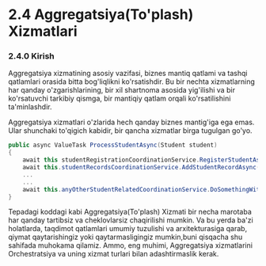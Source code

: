 <h1>2.4 Aggregatsiya(To'plash) Xizmatlari </h1>
<h3>2.4.0 Kirish</h3>
Aggregatsiya xizmatining asosiy vazifasi, biznes mantiq qatlami va tashqi qatlamlari orasida bitta bog'liqlikni ko'rsatishdir. Bu bir nechta xizmatlarning har qanday o'zgarishlarining, bir xil shartnoma asosida yig'ilishi va bir ko'rsatuvchi tarkibiy qismga, bir mantiqiy qatlam orqali ko'rsatilishini ta'minlashdir.

Aggregatsiya xizmatlari o'zlarida hech qanday biznes mantig'iga ega emas. Ular shunchaki to'qigich kabidir, bir qancha xizmatlar birga tugulgan go'yo. 

```csharp
public async ValueTask ProcessStudentAsync(Student student)
{
    await this studentRegistrationCoordinationService.RegisterStudentAsync(student);
    await this.studentRecordsCoordinationService.AddStudentRecordAsync(student);
    ...
    ...
    await this.anyOtherStudentRelatedCoordinationService.DoSomethingWithStudentAsync(student);    
}
```
Tepadagi koddagi kabi Aggregatsiya(To'plash) Xizmati bir necha marotaba har qanday tartibsiz va  cheklovlarsiz chaqirilishi mumkin. Va bu yerda ba'zi holatlarda, taqdimot qatlamlari umumiy tuzulishi va arxitekturasiga qarab, qiymat qaytarishingiz yoki qaytarmasligingiz mumkin,buni qisqacha shu sahifada muhokama qilamiz. Ammo, eng muhimi, Aggregatsiya xizmatlarini  Orchestratsiya va uning xizmat turlari bilan adashtirmaslik kerak.
